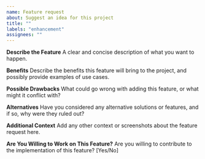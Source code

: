 ```yaml
---
name: Feature request
about: Suggest an idea for this project
title: ""
labels: "enhancement"
assignees: ""
---
```


**Describe the Feature**
A clear and concise description of what you want to happen.

**Benefits**
Describe the benefits this feature will bring to the project, and possibly provide examples of use cases.

**Possible Drawbacks**
What could go wrong with adding this feature, or what might it conflict with?

**Alternatives**
Have you considered any alternative solutions or features, and if so, why were they ruled out?

**Additional Context**
Add any other context or screenshots about the feature request here.

**Are You Willing to Work on This Feature?**
Are you willing to contribute to the implementation of this feature? [Yes/No]
